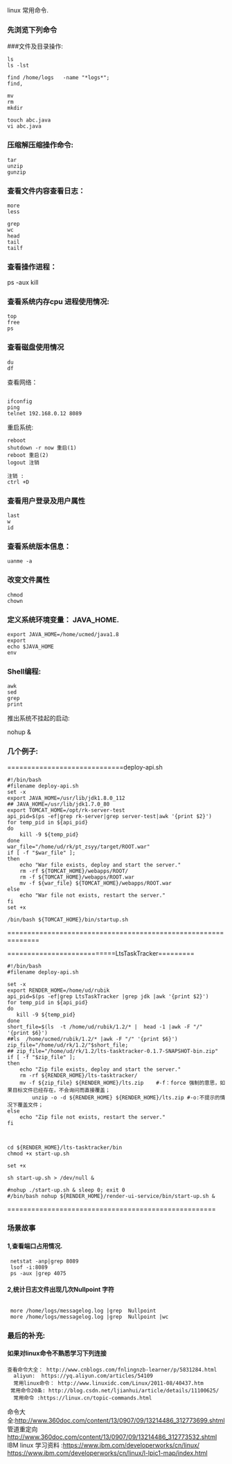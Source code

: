 
linux 常用命令.
### 先浏览下列命令

###文件及目录操作:
```
ls
ls -lst

find /home/logs   -name "*logs*";
find,

mv 
rm 
mkdir 

touch abc.java
vi abc.java
```

### 压缩解压缩操作命令:

```
tar
unzip
gunzip 
```
### 查看文件内容查看日志：
```
more 
less

grep
wc
head
tail
tailf
```

### 查看操作进程：
ps -aux 
kill 

### 查看系统内存cpu 进程使用情况:
```
top
free
ps 
```
### 查看磁盘使用情况
```
du
df
```
查看网络：
```

ifconfig
ping 
telnet 192.168.0.12 8089
```
重启系统:
```
reboot
shutdown -r now 重启(1) 
reboot 重启(2) 
logout 注销 

注销 :
ctrl +D 
```
### 查看用户登录及用户属性
```
last
w
id
```

### 查看系统版本信息：
```
uanme -a
```
### 改变文件属性
```
chmod
chown

```
### 定义系统环境变量： JAVA_HOME.
```
export JAVA_HOME=/home/ucmed/java1.8
export
echo $JAVA_HOME
env

```
### Shell编程:
```
awk
sed
grep 
print
```

推出系统不挂起的启动:

nohup 
&

### 几个例子:

=============================deploy-api.sh
```
#!/bin/bash
#filename deploy-api.sh
set -x
export JAVA_HOME=/usr/lib/jdk1.8.0_112
## JAVA_HOME=/usr/lib/jdk1.7.0_80
export TOMCAT_HOME=/opt/rk-server-test
api_pid=$(ps -ef|grep rk-server|grep server-test|awk '{print $2}')
for temp_pid in ${api_pid}
do 
    kill -9 ${temp_pid}
done
war_file="/home/ud/rk/pt_zsyy/target/ROOT.war"
if [ -f "$war_file" ];
then
    echo "War file exists, deploy and start the server."
    rm -rf ${TOMCAT_HOME}/webapps/ROOT/
    rm -f ${TOMCAT_HOME}/webapps/ROOT.war
    mv -f ${war_file} ${TOMCAT_HOME}/webapps/ROOT.war
else
    echo "War file not exists, restart the server."
fi
set +x

/bin/bash ${TOMCAT_HOME}/bin/startup.sh
```
==============================================================



===========================LtsTaskTracker=========
```
#!/bin/bash
#filename deploy-api.sh

set -x
export RENDER_HOME=/home/ud/rubik
api_pid=$(ps -ef|grep LtsTaskTracker |grep jdk |awk '{print $2}')
for temp_pid in ${api_pid}
do 
   kill -9 ${temp_pid}
done
short_file=$(ls  -t /home/ud/rubik/1.2/* |  head -1 |awk -F "/" '{print $6}')
##ls  /home/ucmed/rubik/1.2/* |awk -F "/" '{print $6}')
zip_file="/home/ud/rk/1.2/"$short_file;
## zip_file="/home/ud/rk/1.2/lts-tasktracker-0.1.7-SNAPSHOT-bin.zip"
if [ -f "$zip_file" ];
then
    echo "Zip file exists, deploy and start the server."
    rm -rf ${RENDER_HOME}/lts-tasktracker/
    mv -f ${zip_file} ${RENDER_HOME}/lts.zip    #-f：force 强制的意思，如果目标文件已经存在，不会询问而直接覆盖；
        unzip -o -d ${RENDER_HOME} ${RENDER_HOME}/lts.zip #-o:不提示的情况下覆盖文件；
else
    echo "Zip file not exists, restart the server."
fi



cd ${RENDER_HOME}/lts-tasktracker/bin
chmod +x start-up.sh

set +x

sh start-up.sh > /dev/null &

#nohup ./start-up.sh & sleep 0; exit 0
#/bin/bash nohup ${RENDER_HOME}/render-ui-service/bin/start-up.sh &
```

====================================================

### 场景故事
#### 1,查看端口占用情况.
```
 netstat -anp|grep 8089
 lsof -i:8089
 ps -aux |grep 4075
```
#### 2,统计日志文件出现几次Nullpoint 字符
```

 more /home/logs/messagelog.log |grep  Nullpoint 
 more /home/logs/messagelog.log |grep  Nullpoint |wc
```

### 最后的补充: 
#### 如果对linux命令不熟悉学习下列连接
```
查看命令大全： http://www.cnblogs.com/fnlingnzb-learner/p/5831284.html
  aliyun:  https://yq.aliyun.com/articles/54109
  常用linux命令： http://www.linuxidc.com/Linux/2011-08/40437.htm
 常用命令20条: http://blog.csdn.net/ljianhui/article/details/11100625/
  常用命令 :https://linux.cn/topic-commands.html
```  
  命令大全:http://www.360doc.com/content/13/0907/09/13214486_312773699.shtml
  管道重定向 http://www.360doc.com/content/13/0907/09/13214486_312773532.shtml
  IBM linux 学习资料 :https://www.ibm.com/developerworks/cn/linux/
                  https://www.ibm.com/developerworks/cn/linux/l-lpic1-map/index.html
				  
 
